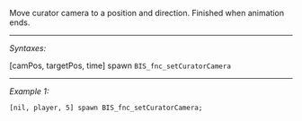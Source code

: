 Move curator camera to a position and direction. Finished when animation ends.


---
*Syntaxes:*

[camPos, targetPos, time] spawn `BIS_fnc_setCuratorCamera`

---
*Example 1:*

```sqf
[nil, player, 5] spawn BIS_fnc_setCuratorCamera;
```